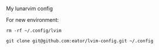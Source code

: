 My lunarvim config

For new environment:

```
rm -rf ~/.config/lvim

git clone git@github.com:eator/lvim-config.git ~/.config
```
